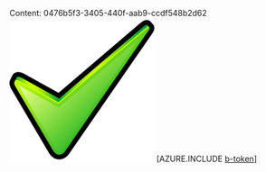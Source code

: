 Content: 0476b5f3-3405-440f-aab9-ccdf548b2d62![image](d08ac577-eba6-4118-b272-b7615ca3e368.png)
[AZURE.INCLUDE [b-token](b7bc8042-5e04-47ba-bbc6-753ea69351c8.md)]
